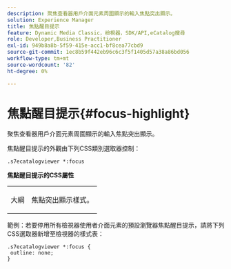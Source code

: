 ```yaml
---
description: 聚焦查看器用戶介面元素周圍顯示的輸入焦點突出顯示。
solution: Experience Manager
title: 焦點醒目提示
feature: Dynamic Media Classic，檢視器，SDK/API,eCatalog搜尋
role: Developer,Business Practitioner
exl-id: 949b8a8b-5f59-415e-acc1-bf8cea77cbd9
source-git-commit: 1ec8b59f442eb96c6c3f5f1405d57a38a86bd056
workflow-type: tm+mt
source-wordcount: '82'
ht-degree: 0%

---
```


# 焦點醒目提示{#focus-highlight}

聚焦查看器用戶介面元素周圍顯示的輸入焦點突出顯示。

<!--<a id="section_E8B3D0BF9FF548F188F717D6EA65EC32"></a>-->

焦點醒目提示的外觀由下列CSS類別選取器控制：

```
.s7ecatalogviewer *:focus
```

**焦點醒目提示的CSS屬性**

<table id="table_C48C56E696304C9BAFEE71BA9EA9A174"> 
 <tbody> 
  <tr> 
   <td colname="col1"> <p> <span class="codeph"> 大綱  </span> </p> </td> 
   <td colname="col2"> <p> 焦點突出顯示樣式。 </p> </td> 
  </tr> 
 </tbody> 
</table>

範例：若要停用所有檢視器使用者介面元素的預設瀏覽器焦點醒目提示，請將下列CSS選取器新增至檢視器的樣式表：

```
.s7ecatalogviewer *:focus { 
 outline: none; 
}
```
